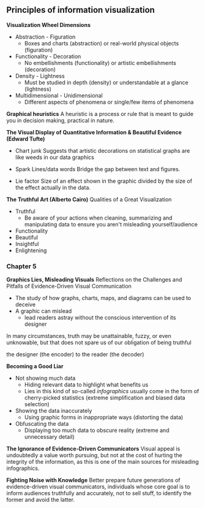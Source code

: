 ## Principles of information visualization
**Visualization Wheel Dimensions**
- Abstraction - Figuration
  - Boxes and charts (abstraction) or real-world physical objects (figuration)
- Functionality - Decoration
  - No embellishments (functionality) or artistic embellishments (decoration)
- Density - Lightness
  - Must be studied in depth (density) or understandable at a glance (lightness)
- Multidimensional - Unidimensional
  - Different aspects of phenomena or single/few items of phenomena

**Graphical heuristics**
A heuristic is a process or rule that is meant to guide you in decision making, practical in nature.

**The Visual Display of Quantitative Information & Beautiful Evidence (Edward Tufte)**
- Chart junk
  Suggests that artistic decorations on statistical graphs are like weeds in our data graphics

- Spark Lines/data words
  Bridge the gap between text and figures.

- Lie factor
  Size of an effect shown in the graphic divided by the size of the effect actually in the data.

**The Truthful Art (Alberto Cairo)**
Qualities of a Great Visualization
- Truthful
  - Be aware of your actions when cleaning, summarizing and manipulating data to ensure you aren't misleading yourself/audience
- Functionality
- Beautiful
- Insightful
- Enlightening

### Chapter 5
**Graphics Lies, Misleading Visuals**
Reflections on the Challenges and Pitfalls of Evidence-Driven Visual Communication

- The study of how graphs, charts, maps, and diagrams can be used to deceive
- A graphic can mislead
  -  lead readers astray without the conscious intervention of its designer

In many circumstances, truth may be unattainable, fuzzy, or even unknowable, but that does not spare us of our obligation of being truthful

the designer (the encoder) to the reader (the decoder)

**Becoming a Good Liar**
- Not showing much data
  - Hiding relevant data to highlight what benefits us
  - Lies in this kind of so-called *infographics* usually come in the form of cherry-picked statistics (extreme simplification and biased data selection)
- Showing the data inaccurately
  - Using graphic forms in inappropriate ways (distorting the data)
- Obfuscating the data
  - Displaying too much data to obscure reality (extreme and unnecessary detail)

**The Ignorance of Evidence-Driven Communicators**
Visual appeal is undoubtedly a value worth pursuing, but not at the cost of hurting the integrity of the information, as this is one of the main sources for misleading infographics.

**Fighting Noise with Knowledge**
Better prepare future generations of evidence-driven visual communicators, individuals whose core goal is to inform audiences truthfully and accurately, not to sell stuff, to identify the former and avoid the latter.

